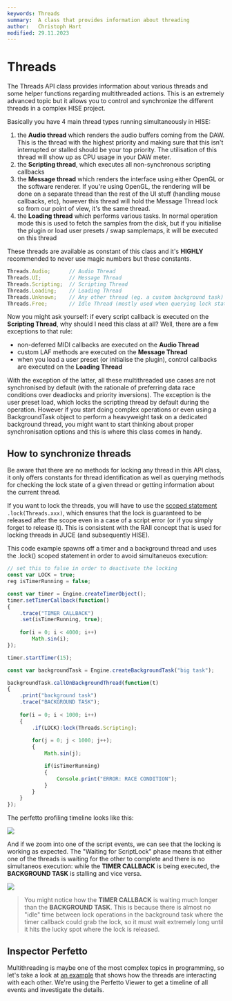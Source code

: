 ```yaml
---
keywords: Threads
summary:  A class that provides information about threading
author:   Christoph Hart
modified: 29.11.2023
---
```


# Threads

The Threads API class provides information about various threads and some helper functions regarding multithreaded actions. This is an extremely advanced topic but it allows you to control and synchronize the different threads in a complex HISE project.

Basically you have 4 main thread types running simultaneously in HISE:

1. the **Audio thread** which renders the audio buffers coming from the DAW. This is the thread with the highest priority and making sure that this isn't interrupted or stalled should be your top priority. The utilisation of this thread will show up as CPU usage in your DAW meter.
2. the **Scripting thread**, which executes all non-synchronous scripting callbacks
3. the **Message thread** which renders the interface using either OpenGL or the software renderer. If you're using OpenGL, the rendering will be done on a separate thread than the rest of the UI stuff (handling mouse callbacks, etc), however this thread will hold the Message Thread lock so from our point of view, it's the same thread.
4. the **Loading thread** which performs various tasks. In normal operation mode this is used to fetch the samples from the disk, but if you initialise the plugin or load user presets / swap samplemaps, it will be executed on this thread 

These threads are available as constant of this class and it's **HIGHLY** recommended to never use magic numbers but these constants.

```javascript
Threads.Audio; 		// Audio Thread
Threads.UI;    		// Message Thread
Threads.Scripting; 	// Scripting Thread
Threads.Loading;	// Loading Thread
Threads.Unknown;	// Any other thread (eg. a custom background task)
Threads.Free; 		// Idle Thread (mostly used when querying lock states)
```

Now you might ask yourself: if every script callback is executed on the **Scripting Thread**, why should I need this class at all? Well, there are a few exceptions to that rule:

- non-deferred MIDI callbacks are executed on the **Audio Thread**
- custom LAF methods are executed on the **Message Thread**
- when you load a user preset (or initialise the plugin), control callbacks are executed on the **Loading Thread**

With the exception of the latter, all these multithreaded use cases are not synchronised by default (with the rationale of preferring data race conditions over deadlocks and priority inversions). The exception is the user preset load, which locks the scripting thread by default during the operation. However if you start doing complex operations or even using a BackgroundTask object to perform a heavyweight task on a dedicated background thread, you might want to start thinking about proper synchronisation options and this is where this class comes in handy.

## How to synchronize threads

Be aware that there are no methods for locking any thread in this API class, it only offers constants for thread identification as well as querying methods for checking the lock state of a given thread or getting information about the current thread.

If you want to lock the threads, you will have to use the [scoped statement](/scripting/scripting-in-hise/additions-in-hise#scoped-statements) `.lock(Threads.xxx)`, which ensures that the lock is guaranteed to be released after the scope even in a case of a script error (or if you simply forget to release it). This is consistent with the RAII concept that is used for locking threads in JUCE (and subsequently HISE).

This code example spawns off a timer and a background thread and uses the .lock() scoped statement in order to avoid simultaneuos execution:

```javascript
// set this to false in order to deactivate the locking
const var LOCK = true;
reg isTimerRunning = false;

const var timer = Engine.createTimerObject();
timer.setTimerCallback(function()
{
	.trace("TIMER CALLBACK")
	.set(isTimerRunning, true);
	
	for(i = 0; i < 4000; i++)
		Math.sin(i);
});

timer.startTimer(15);

const var backgroundTask = Engine.createBackgroundTask("big task");

backgroundTask.callOnBackgroundThread(function(t)
{
	.print("background task")
	.trace("BACKGROUND TASK");
	
	for(i = 0; i < 1000; i++)
	{
		.if(LOCK):lock(Threads.Scripting);
		
		for(j = 0; j < 1000; j++);
		{
			Math.sin(j);

			if(isTimerRunning)
			{
				Console.print("ERROR: RACE CONDITION");
			}
		}
	}
});
```

The perfetto profiling timeline looks like this:

![](/images/perfetto/lock2.png)

And if we zoom into one of the script events, we can see that the locking is working as expected. The "Waiting for ScriptLock" phase means that either one of the threads is waiting for the other to complete and there is no simultaneos execution: while the **TIMER CALLBACK** is being executed, the **BACKGROUND TASK** is stalling and vice versa. 

![](/images/perfetto/lock1.png)

> You might notice how the **TIMER CALLBACK** is waiting much longer than the **BACKGROUND TASK**. This is because there is almost no "idle" time between lock operations in the background task where the timer callback could grab the lock, so it must wait extremely long until it hits the lucky spot where the lock is released.


## Inspector Perfetto

Multithreading is maybe one of the most complex topics in programming, so let's take a look at [an example](/ui-components/floating-tiles/hise/perfettowebviewer) that shows how the threads are interacting with each other. We're using the Perfetto Viewer to get a timeline of all events and investigate the details.



